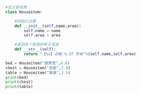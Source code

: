 
<BlogInfo title="12.摆放家具定义家具类" author="白日梦想猿" pv=0 read_times=0 pre_cost_time=0分16秒 category="面向对象" tag_list="['面向对象']" create_time="2020.02.23 09:58:42" update_time="2020.02.23 11:26:04" />

```python
#定义家具类
class Houseitem:

    #初始化设置
    def __init__(self,name,area):
        self.name = name
        self.area = area

    #返回各个家具的有关信息
    def __str__(self):
        return "【%s】占地 %.2f 平米"%(self.name,self.area)

bed = Houseitem("席梦思",4.0)
chest = Houseitem("衣柜",2.0)
table = Houseitem("餐桌",1.5)
print(bed)
print(chest)
print(table)
```
